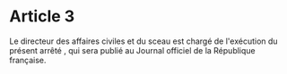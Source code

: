 # Article 3

Le directeur des affaires civiles et du sceau est chargé de l'exécution du présent arrêté , qui sera publié au Journal officiel de la République française.

